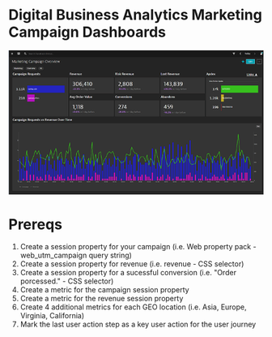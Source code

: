 # Digital Business Analytics Marketing Campaign Dashboards

![Marketing Campaign Overview](image/MCO.png)

# Prereqs

1. Create a session property for your campaign (i.e. Web property pack - web\_utm\_campaign query string)
2. Create a session property for revenue (i.e. revenue - CSS selector)
3. Create a session property for a sucessful conversion (i.e. "Order porcessed." - CSS selector)
4. Create a metric for the campaign session property
5. Create a metric for the revenue session property
6. Create 4 additional metrics for each GEO location (i.e. Asia, Europe, Virginia, California)
7. Mark the last user action step as a key user action for the user journey
